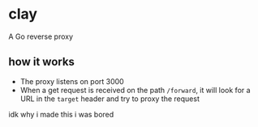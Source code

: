 # clay
A Go reverse proxy

## how it works
- The proxy listens on port 3000
- When a get request is received on the path `/forward`, it will look for a URL in the `target` header and try to proxy the request

idk why i made this i was bored